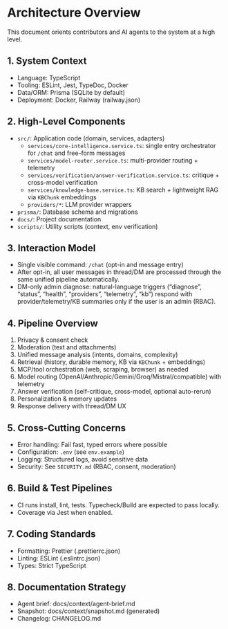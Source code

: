 # Architecture Overview

This document orients contributors and AI agents to the system at a high level.

## 1. System Context
- Language: TypeScript
- Tooling: ESLint, Jest, TypeDoc, Docker
- Data/ORM: Prisma (SQLite by default)
- Deployment: Docker, Railway (railway.json)

## 2. High-Level Components
- `src/`: Application code (domain, services, adapters)
  - `services/core-intelligence.service.ts`: single entry orchestrator for `/chat` and free-form messages
  - `services/model-router.service.ts`: multi-provider routing + telemetry
  - `services/verification/answer-verification.service.ts`: critique + cross-model verification
  - `services/knowledge-base.service.ts`: KB search + lightweight RAG via `KBChunk` embeddings
  - `providers/*`: LLM provider wrappers
- `prisma/`: Database schema and migrations
- `docs/`: Project documentation
- `scripts/`: Utility scripts (context, env verification)

## 3. Interaction Model
- Single visible command: `/chat` (opt-in and message entry)
- After opt-in, all user messages in thread/DM are processed through the same unified pipeline automatically.
- DM-only admin diagnose: natural-language triggers (“diagnose”, “status”, “health”, “providers”, “telemetry”, “kb”) respond with provider/telemetry/KB summaries only if the user is an admin (RBAC).

## 4. Pipeline Overview
1. Privacy & consent check
2. Moderation (text and attachments)
3. Unified message analysis (intents, domains, complexity)
4. Retrieval (history, durable memory, KB via `KBChunk` + embeddings)
5. MCP/tool orchestration (web, scraping, browser) as needed
6. Model routing (OpenAI/Anthropic/Gemini/Groq/Mistral/compatible) with telemetry
7. Answer verification (self-critique, cross-model, optional auto-rerun)
8. Personalization & memory updates
9. Response delivery with thread/DM UX

## 5. Cross-Cutting Concerns
- Error handling: Fail fast, typed errors where possible
- Configuration: `.env` (see `env.example`)
- Logging: Structured logs, avoid sensitive data
- Security: See `SECURITY.md` (RBAC, consent, moderation)

## 6. Build & Test Pipelines
- CI runs install, lint, tests. Typecheck/Build are expected to pass locally.
- Coverage via Jest when enabled.

## 7. Coding Standards
- Formatting: Prettier (.prettierrc.json)
- Linting: ESLint (.eslintrc.json)
- Types: Strict TypeScript

## 8. Documentation Strategy
- Agent brief: docs/context/agent-brief.md
- Snapshot: docs/context/snapshot.md (generated)
- Changelog: CHANGELOG.md